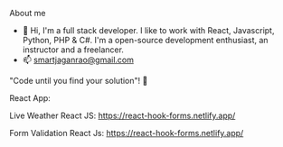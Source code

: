 About me

- 👋 Hi, I'm a full stack developer. I like to work with React, Javascript, Python, PHP & C#. I'm a open-source development enthusiast, an instructor and a freelancer.
- 📫 smartjaganrao@gmail.com

"Code until you find your solution"! 👋


React App:

Live Weather React JS: https://react-hook-forms.netlify.app/

Form Validation React Js: https://react-hook-forms.netlify.app/

<!---
smartjaganrao/smartjaganrao is a ✨ special ✨ repository because its `README.md` (this file) appears on your GitHub profile.
You can click the Preview link to take a look at your changes.
--->
